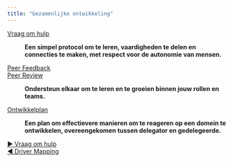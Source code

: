 ```yaml
---
title: "Gezamenlijke ontwikkeling"
---
```



  <dt><a href="ask-for-help.html">Vraag om hulp</a></dt>
  <dd><p><strong>Een simpel protocol om te leren, vaardigheden te delen en connecties te maken, met respect voor de autonomie van mensen.</strong></p></dd>

  <dt><a href="peer-feedback.html">Peer Feedback</a></dt>
  <dd></dd>

  <dt><a href="peer-review.html">Peer Review</a></dt>
  <dd><p><strong>Ondersteun elkaar om te leren en te groeien binnen jouw rollen en teams.</strong></p></dd>

  <dt><a href="development-plan.html">Ontwikkelplan</a></dt>
  <dd><p><strong>Een plan om effectievere manieren om te reageren op een domein te ontwikkelen, overeengekomen tussen delegator en gedelegeerde.</strong></p></dd>


[&#9654; Vraag om hulp](ask-for-help.html)<br/>[&#9664; Driver Mapping](driver-mapping.html)

